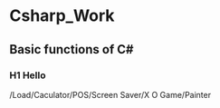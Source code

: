 # Csharp_Work
## Basic functions of C#

### H1 Hello

/Load/Caculator/POS/Screen Saver/X O Game/Painter

